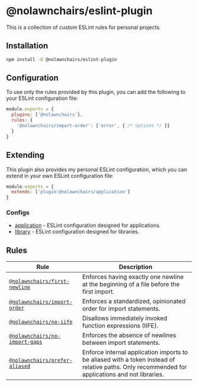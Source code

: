 
# @nolawnchairs/eslint-plugin

This is a collection of custom ESLint rules for personal projects.

## Installation

```bash
npm install -D @nolawnchairs/eslint-plugin
```

## Configuration

To use only the rules provided by this plugin, you can add the following to your ESLint configuration file:

```js
module.exports = {
  plugins: ['@nolawnchairs'],
  rules: {
    '@nolawnchairs/import-order': ['error', { /* options */ }]
  }
}
```

## Extending

This plugin also provides my personal ESLint configuration, which you can extend in your own ESLint configuration file:

```js
module.exports = {
  extends: ['plugin:@nolawnchairs/application']
}
```

### Configs

* [application](./src/configs/application/README.md) - ESLint configuration designed for applications.
* [library](./src/configs/library/README.md) - ESLint configuration designed for libraries.


## Rules

| Rule | Description |
| ---- | ----------- |
| [`@nolawnchairs/first-newline`](./src/rules/first-newline/README.md) | Enforces having exactly one newline at the beginning of a file before the first import. |
| [`@nolawnchairs/import-order`](./src/rules/import-order/README.md) | Enforces a standardized, opinionated order for import statements. |
| [`@nolawnchairs/no-iife`](./src/rules/no-iife/README.md) | Disallows immediately invoked function expressions (IIFE). |
| [`@nolawnchairs/no-import-gaps`](./src/rules/no-import-gaps/README.md) | Enforces the absence of newlines between import statements. |
| [`@nolawnchairs/prefer-aliased`](./src/rules/prefer-aliased/README.md) | Enforce internal application imports to be aliased with a token instead of relative paths. Only recommended for applications and not libraries. |
